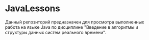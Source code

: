 # JavaLessons
Данный репозиторий предназначен для просмотра выполненных работа на языке Java по дисциплине "Введение в алгоритмы и структуры данных систем реального времени".
